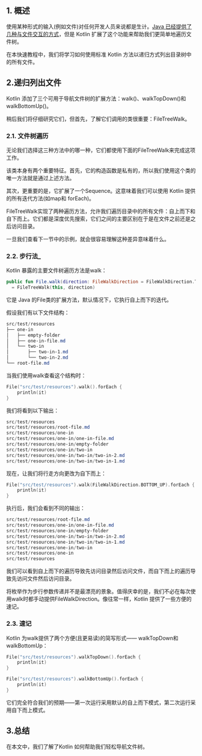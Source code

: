 ## 1. 概述

使用某种形式的输入(例如文件)对任何开发人员来说都是生计。[Java 已经提供了几种与文件交互的方式](https://www.baeldung.com/java-list-directory-files)，但是 Kotlin 扩展了这个功能来帮助我们更简单地遍历文件树。

在本快速教程中，我们将学习如何使用标准 Kotlin 方法以递归方式列出目录树中的所有文件。

## 2.递归列出文件

Kotlin 添加了三个可用于导航文件树的扩展方法：walk()、walkTopDown()和walkBottomUp()。

稍后我们将仔细研究它们，但首先，了解它们调用的类很重要：FileTreeWalk。

### 2.1. 文件树遍历

无论我们选择这三种方法中的哪一种，它们都使用下面的FileTreeWalk来完成这项工作。

该类本身有两个重要特征。首先，它的构造函数是私有的，所以我们使用这个类的唯一方法就是通过上述方法。

其次，更重要的是，它扩展了一个Sequence<File>。这意味着我们可以使用 Kotlin 提供的所有迭代方法(如map和 forEach)。

FileTreeWalk实现了两种遍历方法，允许我们遍历目录中的所有文件：自上而下和自下而上。它们都是深度优先搜索，它们之间的主要区别在于是在文件之前还是之后访问目录。

一旦我们查看下一节中的示例，就会很容易理解这种差异意味着什么。

### 2.2. 步行法_

Kotlin 暴露的主要文件树遍历方法是walk：

```kotlin
public fun File.walk(direction: FileWalkDirection = FileWalkDirection.TOP_DOWN): FileTreeWalk 
  = FileTreeWalk(this, direction)
```

它是 Java 的File类的扩展方法，默认情况下，它执行自上而下的迭代。

假设我们有以下文件结构：

```powershell
src/test/resources
├── one-in
│   ├── empty-folder
│   ├── one-in-file.md
│   └── two-in
│       ├── two-in-1.md
│       └── two-in-2.md
└── root-file.md
```

当我们使用walk查看这个结构时：

```kotlin
File("src/test/resources").walk().forEach {
    println(it)
}
```

我们将看到以下输出：

```powershell
src/test/resources
src/test/resources/root-file.md
src/test/resources/one-in
src/test/resources/one-in/one-in-file.md
src/test/resources/one-in/empty-folder
src/test/resources/one-in/two-in
src/test/resources/one-in/two-in/two-in-2.md
src/test/resources/one-in/two-in/two-in-1.md
```

现在，让我们将行走方向更改为自下而上：

```kotlin
File("src/test/resources").walk(FileWalkDirection.BOTTOM_UP).forEach {
    println(it)
}
```

执行后，我们会看到不同的输出：

```powershell
src/test/resources/root-file.md
src/test/resources/one-in/one-in-file.md
src/test/resources/one-in/empty-folder
src/test/resources/one-in/two-in/two-in-2.md
src/test/resources/one-in/two-in/two-in-1.md
src/test/resources/one-in/two-in
src/test/resources/one-in
src/test/resources
```

我们可以看到自上而下的遍历导致先访问目录然后访问文件，而自下而上的遍历导致先访问文件然后访问目录。

将枚举作为步行参数传递并不是最漂亮的景象。值得庆幸的是，我们不必在每次使用walk时都手动提供FileWalkDirection。像往常一样，Kotlin 提供了一些方便的速记。

### 2.3. 速记

Kotlin 为walk提供了两个方便(且更易读)的简写形式—— walkTopDown和walkBottomUp：

```kotlin
File("src/test/resources").walkTopDown().forEach {
    println(it)
}

File("src/test/resources").walkBottomUp().forEach {
    println(it)
}
```

它们完全符合我们的预期——第一次运行采用默认的自上而下模式，第二次运行采用自下而上模式。

## 3.总结

在本文中，我们了解了Kotlin 如何帮助我们轻松导航文件树。